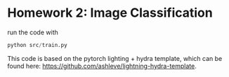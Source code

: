 # Homework 2: Image Classification

run the code with 
```python
python src/train.py
```

This code is based on the pytorch lighting + hydra template, which can be found here: https://github.com/ashleve/lightning-hydra-template.